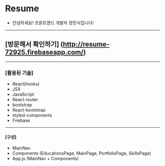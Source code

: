 # Resume
- 안녕하세요! 프론트엔드 개발자 정민식입니다!
---
## [방문해서 확인하기] (http://resume-72925.firebaseapp.com/)
---
### [활용된 기술]
- React(hooks)
- JSX
- JavaScript
- React-router
- bootstrap
- React-bootstrap
- styled-components
- Firebase
---
#### [구성]
- MainNav
- Components (EducationsPage, MainPage, PortfolioPage, SkillsPage)
- App.js (MainNav + Components)
